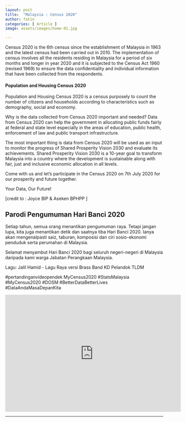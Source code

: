 ```yaml
---
layout: post
title:  "Malaysia : Census 2020"
author: fatin
categories: [ Article ]
image: assets/images/home-01.jpg

---
```


Census 2020 is the 6th census since the establishment of Malaysia in 1963 and the latest census had been carried out in 2010. The implementation of census involves all the residents residing in Malaysia for a period of six months and longer in year 2020 and it is subjected to the Census Act 1960 (revised 1969) to ensure the data confidentiality and individual information that have been collected from the respondents. 

#### Population and Housing Census 2020

Population and Housing Census 2020 is a census purposely to count the number of citizens and households according to characteristics such as demography, social and economy. 

Why is the data collected from Census 2020 important and needed? Data from Census 2020 can help the government in allocating public funds fairly at federal and state level especially in the areas of education, public health, enforcement of law and public transport infrastructure. 

The most important thing is data from Census 2020 will be used as an input to monitor the progress of Shared Prosperity Vision 2030 and evaluate its achievements. Shared Prosperity Vision 2030 is a 10-year goal to transform Malaysia into a country where the development is sustainable along with fair, just and inclusive economic allocation in all levels.

Come with us and let’s participate in the Census 2020 on 7th July 2020 for our prosperity and future together. 

Your Data, Our Future!

[credit to : Joyce BIP & Aseken BPHPP ]

## Parodi Pengumuman Hari Banci 2020

Setiap tahun, semua orang menantikan pengumuman raya. Tetapi jangan lupa, kita juga menantikan detik dan saatnya tiba Hari Banci 2020. Ianya akan mengenalpasti saiz, taburan, komposisi dan ciri sosio-ekonomi penduduk serta perumahan di Malaysia.

Selamat menyambut Hari Banci 2020 bagi seluruh negeri-negeri di Malaysia daripada kami warga Jabatan Perangkaan Malaysia.

Lagu:
Jalil Hamid - Lagu Raya versi Brass Band KD Pelandok TLDM

#pertandinganvideopendek MyCensus2020
#StatsMalaysia
#MyCensus2020
#DOSM
#BetterDataBetterLives
#DataAndaMasaDepanKita

<p><iframe src="https://www.facebook.com/plugins/video.php?href=https%3A%2F%2Fwww.facebook.com%2Fbooluckmie%2Fvideos%2F10206709456050947%2F&show_text=0&width=560" width="560" height="373" style="border:none;overflow:hidden" scrolling="no" frameborder="0" allowTransparency="true" allowFullScreen="true"></iframe></p>


------
